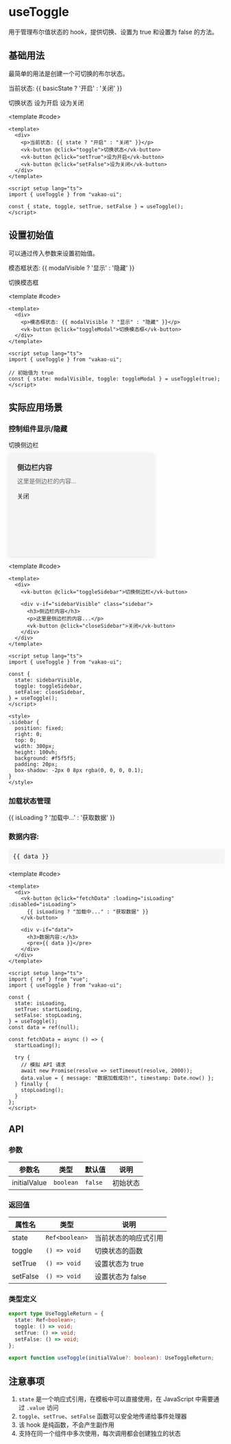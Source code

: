 # useToggle

用于管理布尔值状态的 hook，提供切换、设置为 true 和设置为 false 的方法。

## 基础用法

最简单的用法是创建一个可切换的布尔状态。

<Demo>
  <div>
    <p>当前状态: {{ basicState ? '开启' : '关闭' }}</p>
    <vk-button @click="basicToggle">切换状态</vk-button>
    <vk-button @click="basicSetTrue">设为开启</vk-button>
    <vk-button @click="basicSetFalse">设为关闭</vk-button>
  </div>
  
  <template #code>

```vue
<template>
  <div>
    <p>当前状态: {{ state ? "开启" : "关闭" }}</p>
    <vk-button @click="toggle">切换状态</vk-button>
    <vk-button @click="setTrue">设为开启</vk-button>
    <vk-button @click="setFalse">设为关闭</vk-button>
  </div>
</template>

<script setup lang="ts">
import { useToggle } from "vakao-ui";

const { state, toggle, setTrue, setFalse } = useToggle();
</script>
```

  </template>
</Demo>

## 设置初始值

可以通过传入参数来设置初始值。

<Demo>
  <div>
    <p>模态框状态: {{ modalVisible ? '显示' : '隐藏' }}</p>
    <vk-button @click="toggleModal">切换模态框</vk-button>
  </div>
  
  <template #code>

```vue
<template>
  <div>
    <p>模态框状态: {{ modalVisible ? "显示" : "隐藏" }}</p>
    <vk-button @click="toggleModal">切换模态框</vk-button>
  </div>
</template>

<script setup lang="ts">
import { useToggle } from "vakao-ui";

// 初始值为 true
const { state: modalVisible, toggle: toggleModal } = useToggle(true);
</script>
```

  </template>
</Demo>

## 实际应用场景

### 控制组件显示/隐藏

<Demo>
  <div>
    <vk-button @click="toggleSidebar">切换侧边栏</vk-button>
    <div v-if="sidebarVisible" class="demo-sidebar">
      <h3>侧边栏内容</h3>
      <p>这里是侧边栏的内容...</p>
      <vk-button @click="closeSidebar">关闭</vk-button>
    </div>
  </div>
  
  <template #code>

```vue
<template>
  <div>
    <vk-button @click="toggleSidebar">切换侧边栏</vk-button>

    <div v-if="sidebarVisible" class="sidebar">
      <h3>侧边栏内容</h3>
      <p>这里是侧边栏的内容...</p>
      <vk-button @click="closeSidebar">关闭</vk-button>
    </div>
  </div>
</template>

<script setup lang="ts">
import { useToggle } from "vakao-ui";

const {
  state: sidebarVisible,
  toggle: toggleSidebar,
  setFalse: closeSidebar,
} = useToggle();
</script>

<style>
.sidebar {
  position: fixed;
  right: 0;
  top: 0;
  width: 300px;
  height: 100vh;
  background: #f5f5f5;
  padding: 20px;
  box-shadow: -2px 0 8px rgba(0, 0, 0, 0.1);
}
</style>
```

  </template>
</Demo>

### 加载状态管理

<Demo>
  <div>
    <vk-button 
      @click="fetchData" 
      :loading="isLoading"
      :disabled="isLoading"
    >
      {{ isLoading ? '加载中...' : '获取数据' }}
    </vk-button>
    <div v-if="data" style="margin-top: 10px;">
      <h3>数据内容:</h3>
      <pre style="background: #f5f5f5; padding: 10px; border-radius: 4px;">{{ data }}</pre>
    </div>
  </div>
  
  <template #code>

```vue
<template>
  <div>
    <vk-button @click="fetchData" :loading="isLoading" :disabled="isLoading">
      {{ isLoading ? "加载中..." : "获取数据" }}
    </vk-button>

    <div v-if="data">
      <h3>数据内容:</h3>
      <pre>{{ data }}</pre>
    </div>
  </div>
</template>

<script setup lang="ts">
import { ref } from "vue";
import { useToggle } from "vakao-ui";

const {
  state: isLoading,
  setTrue: startLoading,
  setFalse: stopLoading,
} = useToggle();
const data = ref(null);

const fetchData = async () => {
  startLoading();

  try {
    // 模拟 API 请求
    await new Promise(resolve => setTimeout(resolve, 2000));
    data.value = { message: "数据加载成功!", timestamp: Date.now() };
  } finally {
    stopLoading();
  }
};
</script>
```

  </template>
</Demo>

## API

### 参数

| 参数名       | 类型      | 默认值  | 说明     |
| ------------ | --------- | ------- | -------- |
| initialValue | `boolean` | `false` | 初始状态 |

### 返回值

| 属性名   | 类型           | 说明                 |
| -------- | -------------- | -------------------- |
| state    | `Ref<boolean>` | 当前状态的响应式引用 |
| toggle   | `() => void`   | 切换状态的函数       |
| setTrue  | `() => void`   | 设置状态为 true      |
| setFalse | `() => void`   | 设置状态为 false     |

### 类型定义

```ts
export type UseToggleReturn = {
  state: Ref<boolean>;
  toggle: () => void;
  setTrue: () => void;
  setFalse: () => void;
};

export function useToggle(initialValue?: boolean): UseToggleReturn;
```

## 注意事项

1. `state` 是一个响应式引用，在模板中可以直接使用，在 JavaScript 中需要通过 `.value` 访问
2. `toggle`、`setTrue`、`setFalse` 函数可以安全地传递给事件处理器
3. 该 hook 是纯函数，不会产生副作用
4. 支持在同一个组件中多次使用，每次调用都会创建独立的状态

<script setup>
import { ref } from 'vue';
import { useToggle } from '@vakao-ui/hooks';

// 基础用法示例
const { state: basicState, toggle: basicToggle, setTrue: basicSetTrue, setFalse: basicSetFalse } = useToggle();

// 设置初始值示例
const { state: modalVisible, toggle: toggleModal } = useToggle(true);

// 侧边栏控制示例
const { state: sidebarVisible, toggle: toggleSidebar, setFalse: closeSidebar } = useToggle();

// 表单字段控制示例
const { state: showAdvanced, toggle: toggleAdvanced } = useToggle();

// 加载状态管理示例
const { state: isLoading, setTrue: startLoading, setFalse: stopLoading } = useToggle();
const data = ref(null);

const fetchData = async () => {
  startLoading();
  
  try {
    // 模拟 API 请求
    await new Promise(resolve => setTimeout(resolve, 2000));
    data.value = { message: '数据加载成功!', timestamp: Date.now() };
  } finally {
    stopLoading();
  }
};
</script>

<style scoped>
.demo-sidebar {
  position: relative;
  width: 300px;
  height: 200px;
  background: #f5f5f5;
  padding: 20px;
  border-radius: 4px;
  box-shadow: 0 2px 8px rgba(0, 0, 0, 0.1);
  margin-top: 10px;
}

.demo-sidebar h3 {
  margin: 0 0 10px 0;
  color: #333;
}

.demo-sidebar p {
  margin: 0 0 15px 0;
  color: #666;
}
</style>
